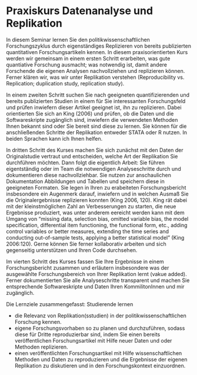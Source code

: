 # Praxiskurs Datenanalyse und Replikation

In diesem Seminar lernen Sie den politikwissenschaftlichen Forschungszyklus durch eigenständiges Replizieren von bereits publizierten quantitativen Forschungsartikeln kennen. In diesem praxisorientierten Kurs werden wir gemeinsam in einem ersten Schritt erarbeiten, was gute quantiative Forschung ausmacht; was notwendig ist, damit andere Forschende die eigenen Analysen nachvollziehen und replizieren können. Ferner klären wir, was wir unter Replikation verstehen (Reproducibility vs. Replication; duplication study, replication study). 

In einem zweiten Schritt suchen Sie nach geeigneten quantifizierenden und bereits publizierten Studien in einem für Sie interessanten Forschungsfeld und prüfen inwiefern dieser Artikel geeignet ist, ihn zu replizieren. Dabei orientierten Sie sich an King (2006) und prüfen, ob die Daten und die Softwareskripte zugänglich sind, inwiefern die verwendeten Methoden Ihnen bekannt sind oder Sie bereit sind diese zu lernen. Sie können für die anschließenden Schritte der Replikation entweder STATA oder R nutzen. In beiden Sprachen kann ich Ihnen helfen. 

In dritten Schritt des Kurses machen Sie sich zunächst mit den Daten der Originalstudie vertraut und entscheiden, welche Art der Replikation Sie durchführen möchten. Dann folgt die eigentlich Arbeit: Sie führen eigentständig oder im Team die notwendigen Analyseschritte durch und dokumentieren diese nachvollziehbar. Sie nutzen zur anschaulichen Dokumentation Abbildungen und Tabellen und speichern diese in geeigneten Formaten. Sie legen in Ihren zu erabeiteten Forschungsbericht insbesondere ein Augenmerk darauf, inwiefern und in welchen Ausmaß Sie die Originalergebnisse replizieren konnten (King 2006, 120). King rät dabei mit der kleinstmöglichen Zahl an Verbesserungen zu starten, die neue Ergebnisse produziert, was unter anderem eereicht werden kann mit dem Umgang von “missing data, selection bias, omitted variable bias, the model specification, differential item functioning, the functional form, etc., adding control variables or better measures, extending the time series and conducting out-of-sample tests, applying a better statistical model” (King 2006:120). Gerne können Sie ferner kollaborativ arbeiten und sich gegenseitig unterstützen und Ihren Code durchsehen. 

Im vierten Schritt des Kurses fassen Sie Ihre Ergebnisse in einem Forschungsbericht zusammen und erläutern insbesondere was der ausgewählte Forschungsbereich von Ihrer Replikation lernt (vakue added). Ferner dokumentierten Sie alle Analyseschritte transparent und machen Sie entsprechende Softwareskripte und Daten Ihren KommilitonInnen und mir zugänglich. 

Die Lernziele zusammengefasst: Studierende lernen

* die Relevanz von Replikation(sstudien) in der politikwissenschaftlichen Forschung kennen.
* eigene Forschungsvorhaben so zu planen und durchzuführen, sodass diese für Dritte reproduzierbar sind, indem Sie einen bereits veröffentlichen Forschungsartikel mit Hilfe neuer Daten und oder Methoden replizieren.
* einen veröffentlichten Forschungsartikel mit Hilfe wissenschaftlichen Methoden und Daten zu reproduzieren und die Ergebnisse der eigenen Replikation zu diskutieren und in den Forschungskontext einzuordnen.








